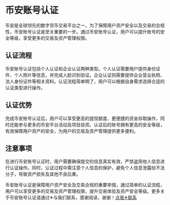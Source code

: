 # 币安账号认证

币安是全球领先的数字货币交易平台之一，为了保障用户资产安全以及交易的合规性，币安账号认证是至关重要的一步。通过币安账号认证，用户可以提升账号的安全等级，享受更多的交易及资产管理权限。

## 认证流程
币安账号认证包括个人认证和企业认证两种类型。个人认证需要用户提供身份证件、个人照片等信息，并完成人脸识别验证。企业认证则需要提供企业营业执照、法人身份证件等相关资料。认证流程简单明了，用户可以根据自身需求选择合适的认证类型进行操作。

## 认证优势
完成币安账号认证后，用户可以享受更高的提现额度、更便捷的资金存取操作，同时还能参与更多的币安平台活动及项目投资。认证后的账号拥有更高的安全等级，有效保障用户资产的安全，为用户的交易及资产管理提供更多便利。

## 注意事项
在进行币安账号认证时，用户需要确保提交的信息真实有效，严禁盗用他人信息进行认证操作。同时，认证过程中需注意个人信息的保护，避免个人信息泄露给不法分子，导致资产损失及其他不良后果。

币安账号认证是保障用户资产安全及交易合规的重要举措，通过简单的认证流程，用户可以享受更多的交易及资产管理权限，提升交易体验及资产安全等级。更多关于币安账号认证请通过✈与我们联系，感谢阅读，谢谢！[点我✈联系](https://ads.k02.cc)